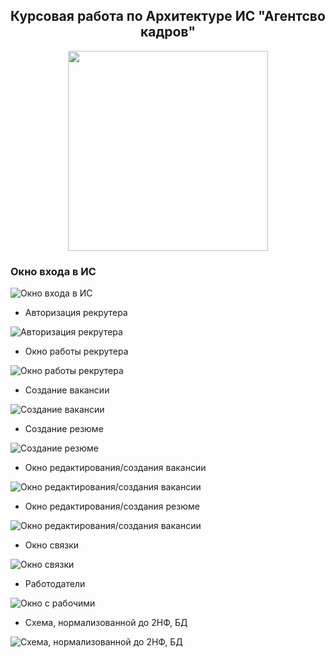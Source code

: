 <section align="center">
  <h1>Курсовая работа по Архитектуре ИС "Агентсво кадров"</h1>
  <img style="width:320px;"src="image\agenstvoKadrov.png"></img>
</section>

### Окно входа в ИС
![Окно входа в ИС](image/SignIn1.jpg)

* Авторизация рекрутера

![Авторизация рекрутера](image/SignIn.jpg)

* Окно работы рекрутера

![Окно работы рекрутера](image/Rec_form.jpg)

* Создание вакансии

![Создание вакансии](image/CreateVacansion.jpg)

* Создание резюме

![Создание резюме](image/CreateResume.jpg)

* Окно редактирования/создания вакансии

![Окно редактирования/создания вакансии](image/CreateEditVacansion.jpg)

* Окно редактирования/создания резюме

![Окно редактирования/создания вакансии](image/CreateEditResume.jpg)

* Окно связки

![Окно связки](image/Link.jpg)

* Работодатели

![Окно с рабочими](image/ListEmployer.jpg)

* Схема, нормализованной до 2НФ, БД

![Схема, нормализованной до 2НФ, БД](image/SchemaDB.jpg)
